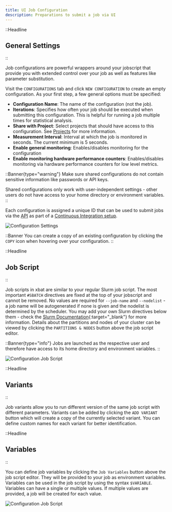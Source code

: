 ```yaml
---
title: UI Job Configuration
description: Preparations to submit a job via UI
---
```


::Headline

## General Settings

::

Job configurations are powerful wrappers around your jobscript that provide you with extended control over your job as well as features like parameter substitution.

Visit the `CONFIGURATIONS` tab and click `NEW CONFIGURATION` to create an empty configuration. As your first step, a few general options must be specified:

-   **Configuration Name**: The name of the configuration (not the job).
-   **Iterations**: Specifies how often your job should be executed when submitting this configuration. This is helpful for running a job multiple times for statistical analysis.
-   **Share with Project**: Select projects that should have access to this configuration. See [Projects](../projects) for more information.
-   **Measurement Interval**: Interval at which the job is monitored in seconds. The current minimum is 5 seconds.
-   **Enable general monitoring**: Enables/disables monitoring for the configuration
-   **Enable monitoring hardware performance counters**: Enables/disables monitoring via hardware performance counters for low level metrics.


::Banner{type="warning"}
Make sure shared configurations do not contain sensitive information like passwords or API keys.

Shared configurations only work with user-independent settings - other users do not have access to your home directory or environment variables.
::

Each configuration is assigned a unique ID that can be used to submit jobs via the [API](../api) as part of a [Continuous Integration setup](../ci).

<img src="/img/configuration_settings.png" alt="Configuration Settings" class="img img-70">
</img>

::Banner
You can create a copy of an existing configuration by clicking the `COPY` <span class="mdi mdi-content-copy"></span> icon when hovering over your configuration.
::

::Headline

## Job Script

::

Job scripts in xbat are similar to your regular Slurm job script. The most important `#SBATCH` directives are fixed at the top of your jobscript and cannot be removed. No values are required for `--job-name` and `--nodelist` - a job name will be autogenerated if none is given and the nodelist is determined by the scheduler. You may add your own Slurm directives below them - check the [Slurm Documentation](https://slurm.schedmd.com/sbatch.html#SECTION_OPTIONS){:target="_blank"} for more information. Details about the partitions and nodes of your cluster can be viewed by clicking the `PARTITIONS & NODES` button above the job script editor.

::Banner{type="info"}
Jobs are launched as the respective user and therefore have access to its home directory and environment variables.
::

<img src="/img/configuration_job_script.png" alt="Configuration Job Script" class="img img-60">
</img>

::Headline

## Variants

::

Job variants allow you to run different version of the same job script with different parameters. Variants can be added by clicking the `ADD VARIANT` button which will create a copy of the currently selected variant. You can define custom names for each variant for better identification.

::Headline

## Variables

::

You can define job variables by clicking the `Job Variables` button above the job script editor. They will be provided to your job as environment variables. Variables can be used in the job script by using the syntax `$VARIABLE`. Variables can have a single or multiple values. If multiple values are provided, a job will be created for each value.

<img src="/img/configuration_variables.png" alt="Configuration Job Script" class="img img-60">
</img>
